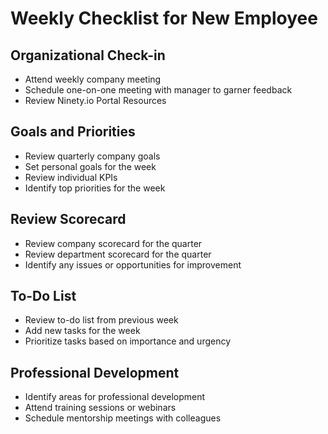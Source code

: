 # Weekly Checklist for New Employee

## Organizational Check-in
+ Attend weekly company meeting
+ Schedule one-on-one meeting with manager to garner feedback 
+ Review Ninety.io Portal Resources

## Goals and Priorities
+ Review quarterly company goals
+ Set personal goals for the week
+ Review individual KPIs
+ Identify top priorities for the week

## Review Scorecard
+ Review company scorecard for the quarter
+ Review department scorecard for the quarter
+ Identify any issues or opportunities for improvement

## To-Do List
+ Review to-do list from previous week
+ Add new tasks for the week
+ Prioritize tasks based on importance and urgency

## Professional Development
+ Identify areas for professional development
+ Attend training sessions or webinars
+ Schedule mentorship meetings with colleagues